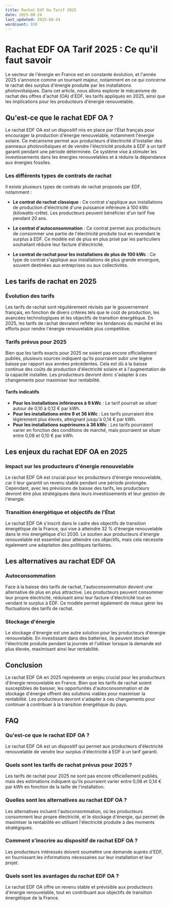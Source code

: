 ```yaml
---
title: Rachat Edf Oa Tarif 2025
date: 2025-08-24
last_updated: 2025-08-24
wordcount: 910
---
```


# Rachat EDF OA Tarif 2025 : Ce qu'il faut savoir

Le secteur de l'énergie en France est en constante évolution, et l'année 2025 s'annonce comme un tournant majeur, notamment en ce qui concerne le rachat des surplus d'énergie produite par les installations photovoltaïques. Dans cet article, nous allons explorer le mécanisme de rachat des offres d'achat (OA) d'EDF, les tarifs appliqués en 2025, ainsi que les implications pour les producteurs d'énergie renouvelable.

## Qu'est-ce que le rachat EDF OA ?

Le rachat EDF OA est un dispositif mis en place par l'État français pour encourager la production d'énergie renouvelable, notamment l'énergie solaire. Ce mécanisme permet aux producteurs d'électricité d'installer des panneaux photovoltaïques et de vendre l'électricité produite à EDF à un tarif garanti pendant une période déterminée. Ce système vise à stimuler les investissements dans les énergies renouvelables et à réduire la dépendance aux énergies fossiles.

### Les différents types de contrats de rachat

Il existe plusieurs types de contrats de rachat proposés par EDF, notamment :

- **Le contrat de rachat classique** : Ce contrat s'applique aux installations de production d'électricité d'une puissance inférieure à 100 kWc (kilowatts-crête). Les producteurs peuvent bénéficier d'un tarif fixe pendant 20 ans.

- **Le contrat d'autoconsommation** : Ce contrat permet aux producteurs de consommer une partie de l'électricité produite tout en revendant le surplus à EDF. Ce modèle est de plus en plus prisé par les particuliers souhaitant réduire leur facture d'électricité.

- **Le contrat de rachat pour les installations de plus de 100 kWc** : Ce type de contrat s'applique aux installations de plus grande envergure, souvent destinées aux entreprises ou aux collectivités.

## Les tarifs de rachat en 2025

### Évolution des tarifs

Les tarifs de rachat sont régulièrement révisés par le gouvernement français, en fonction de divers critères tels que le coût de production, les avancées technologiques et les objectifs de transition énergétique. En 2025, les tarifs de rachat devraient refléter les tendances du marché et les efforts pour rendre l'énergie renouvelable plus compétitive.

### Tarifs prévus pour 2025

Bien que les tarifs exacts pour 2025 ne soient pas encore officiellement publiés, plusieurs sources indiquent qu'ils pourraient subir une légère baisse par rapport aux années précédentes. Cela est dû à la baisse continue des coûts de production d'électricité solaire et à l'augmentation de la capacité installée. Les producteurs devront donc s'adapter à ces changements pour maximiser leur rentabilité.

#### Tarifs indicatifs

- **Pour les installations inférieures à 9 kWc** : Le tarif pourrait se situer autour de 0,10 à 0,12 € par kWh.
- **Pour les installations entre 9 et 36 kWc** : Les tarifs pourraient être légèrement plus élevés, atteignant jusqu'à 0,14 € par kWh.
- **Pour les installations supérieures à 36 kWc** : Les tarifs pourraient varier en fonction des conditions de marché, mais pourraient se situer entre 0,08 et 0,10 € par kWh.

## Les enjeux du rachat EDF OA en 2025

### Impact sur les producteurs d'énergie renouvelable

Le rachat EDF OA est crucial pour les producteurs d'énergie renouvelable, car il leur garantit un revenu stable pendant une période prolongée. Cependant, avec les prévisions de baisse des tarifs, les producteurs devront être plus stratégiques dans leurs investissements et leur gestion de l'énergie.

### Transition énergétique et objectifs de l'État

Le rachat EDF OA s'inscrit dans le cadre des objectifs de transition énergétique de la France, qui vise à atteindre 32 % d'énergie renouvelable dans le mix énergétique d'ici 2030. Le soutien aux producteurs d'énergie renouvelable est essentiel pour atteindre ces objectifs, mais cela nécessite également une adaptation des politiques tarifaires.

## Les alternatives au rachat EDF OA

### Autoconsommation

Face à la baisse des tarifs de rachat, l'autoconsommation devient une alternative de plus en plus attractive. Les producteurs peuvent consommer leur propre électricité, réduisant ainsi leur facture d'électricité tout en vendant le surplus à EDF. Ce modèle permet également de mieux gérer les fluctuations des tarifs de rachat.

### Stockage d'énergie

Le stockage d'énergie est une autre solution pour les producteurs d'énergie renouvelable. En investissant dans des batteries, ils peuvent stocker l'électricité produite pendant la journée et l'utiliser lorsque la demande est plus élevée, maximisant ainsi leur rentabilité.

## Conclusion

Le rachat EDF OA en 2025 représente un enjeu crucial pour les producteurs d'énergie renouvelable en France. Bien que les tarifs de rachat soient susceptibles de baisser, les opportunités d'autoconsommation et de stockage d'énergie offrent des solutions viables pour maximiser la rentabilité. Les producteurs devront s'adapter à ces changements pour continuer à contribuer à la transition énergétique du pays.

## FAQ

### Qu'est-ce que le rachat EDF OA ?

Le rachat EDF OA est un dispositif qui permet aux producteurs d'électricité renouvelable de vendre leur surplus d'électricité à EDF à un tarif garanti.

### Quels sont les tarifs de rachat prévus pour 2025 ?

Les tarifs de rachat pour 2025 ne sont pas encore officiellement publiés, mais des estimations indiquent qu'ils pourraient varier entre 0,08 et 0,14 € par kWh en fonction de la taille de l'installation.

### Quelles sont les alternatives au rachat EDF OA ?

Les alternatives incluent l'autoconsommation, où les producteurs consomment leur propre électricité, et le stockage d'énergie, qui permet de maximiser la rentabilité en utilisant l'électricité produite à des moments stratégiques.

### Comment s'inscrire au dispositif de rachat EDF OA ?

Les producteurs intéressés doivent soumettre une demande auprès d'EDF, en fournissant les informations nécessaires sur leur installation et leur projet.

### Quels sont les avantages du rachat EDF OA ?

Le rachat EDF OA offre un revenu stable et prévisible aux producteurs d'énergie renouvelable, tout en contribuant aux objectifs de transition énergétique de la France.